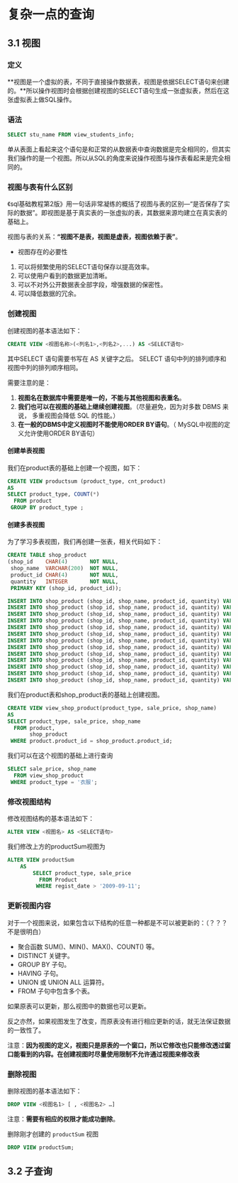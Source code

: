 # 复杂一点的查询

## 3.1 视图

### 定义

**视图是一个虚拟的表，不同于直接操作数据表，视图是依据SELECT语句来创建的。**所以操作视图时会根据创建视图的SELECT语句生成一张虚拟表，然后在这张虚拟表上做SQL操作。

### 语法

```sql
SELECT stu_name FROM view_students_info;
```

单从表面上看起来这个语句是和正常的从数据表中查询数据是完全相同的，但其实我们操作的是一个视图。所以从SQL的角度来说操作视图与操作表看起来是完全相同的。

### 视图与表有什么区别

《sql基础教程第2版》用一句话非常凝练的概括了视图与表的区别—“是否保存了实际的数据”。即视图是基于真实表的一张虚拟的表，其数据来源均建立在真实表的基础上。

视图与表的关系：**“视图不是表，视图是虚表，视图依赖于表”**。

- 视图存在的必要性

1. 可以将频繁使用的SELECT语句保存以提高效率。
2. 可以使用户看到的数据更加清晰。
3. 可以不对外公开数据表全部字段，增强数据的保密性。
4. 可以降低数据的冗余。

### 创建视图

创建视图的基本语法如下：

```sql
CREATE VIEW <视图名称>(<列名1>,<列名2>,...) AS <SELECT语句>
```

其中SELECT 语句需要书写在 AS 关键字之后。 SELECT 语句中列的排列顺序和视图中列的排列顺序相同。

需要注意的是：

1. **视图名在数据库中需要是唯一的，不能与其他视图和表重名**。
2. **我们也可以在视图的基础上继续创建视图**。（尽量避免，因为对多数 DBMS 来说， 多重视图会降低 SQL 的性能。）
3. **在一般的DBMS中定义视图时不能使用ORDER BY语句**。（ MySQL中视图的定义允许使用ORDER BY语句）

#### 创建单表视图

我们在product表的基础上创建一个视图，如下：

```sql
CREATE VIEW productsum (product_type, cnt_product)
AS
SELECT product_type, COUNT(*)
  FROM product
 GROUP BY product_type ;
```

#### 创建多表视图

为了学习多表视图，我们再创建一张表，相关代码如下：

```sql
CREATE TABLE shop_product
(shop_id    CHAR(4)       NOT NULL,
 shop_name  VARCHAR(200)  NOT NULL,
 product_id CHAR(4)       NOT NULL,
 quantity   INTEGER       NOT NULL,
 PRIMARY KEY (shop_id, product_id));

INSERT INTO shop_product (shop_id, shop_name, product_id, quantity) VALUES ('000A',	'东京',		'0001',	30);
INSERT INTO shop_product (shop_id, shop_name, product_id, quantity) VALUES ('000A',	'东京',		'0002',	50);
INSERT INTO shop_product (shop_id, shop_name, product_id, quantity) VALUES ('000A',	'东京',		'0003',	15);
INSERT INTO shop_product (shop_id, shop_name, product_id, quantity) VALUES ('000B',	'名古屋',	'0002',	30);
INSERT INTO shop_product (shop_id, shop_name, product_id, quantity) VALUES ('000B',	'名古屋',	'0003',	120);
INSERT INTO shop_product (shop_id, shop_name, product_id, quantity) VALUES ('000B',	'名古屋',	'0004',	20);
INSERT INTO shop_product (shop_id, shop_name, product_id, quantity) VALUES ('000B',	'名古屋',	'0006',	10);
INSERT INTO shop_product (shop_id, shop_name, product_id, quantity) VALUES ('000B',	'名古屋',	'0007',	40);
INSERT INTO shop_product (shop_id, shop_name, product_id, quantity) VALUES ('000C',	'大阪',		'0003',	20);
INSERT INTO shop_product (shop_id, shop_name, product_id, quantity) VALUES ('000C',	'大阪',		'0004',	50);
INSERT INTO shop_product (shop_id, shop_name, product_id, quantity) VALUES ('000C',	'大阪',		'0006',	90);
INSERT INTO shop_product (shop_id, shop_name, product_id, quantity) VALUES ('000C',	'大阪',		'0007',	70);
INSERT INTO shop_product (shop_id, shop_name, product_id, quantity) VALUES ('000D',	'福冈',		'0001',	100);
```

我们在product表和shop_product表的基础上创建视图。

```sql
CREATE VIEW view_shop_product(product_type, sale_price, shop_name)
AS
SELECT product_type, sale_price, shop_name
  FROM product,
       shop_product
 WHERE product.product_id = shop_product.product_id;
```

我们可以在这个视图的基础上进行查询

```sql
SELECT sale_price, shop_name
  FROM view_shop_product
 WHERE product_type = '衣服';
```

### 修改视图结构

修改视图结构的基本语法如下：

```sql
ALTER VIEW <视图名> AS <SELECT语句>
```

我们修改上方的productSum视图为

```sql
ALTER VIEW productSum
    AS
        SELECT product_type, sale_price
          FROM Product
         WHERE regist_date > '2009-09-11';
```

### 更新视图内容

对于一个视图来说，如果包含以下结构的任意一种都是不可以被更新的：（？？？不是很明白）

- 聚合函数 SUM()、MIN()、MAX()、COUNT() 等。
- DISTINCT 关键字。
- GROUP BY 子句。
- HAVING 子句。
- UNION 或 UNION ALL 运算符。
- FROM 子句中包含多个表。

如果原表可以更新，那么视图中的数据也可以更新。

反之亦然，如果视图发生了改变，而原表没有进行相应更新的话，就无法保证数据的一致性了。

注意：**因为视图的定义，视图只是原表的一个窗口，所以它修改也只能修改透过窗口能看到的内容。在创建视图时尽量使用限制不允许通过视图来修改表**

### 删除视图

删除视图的基本语法如下：

```sql
DROP VIEW <视图名1> [ , <视图名2> …]
```

注意：**需要有相应的权限才能成功删除**。

删除刚才创建的 `productSum` 视图

```sql
DROP VIEW productSum;
```

## 3.2 子查询